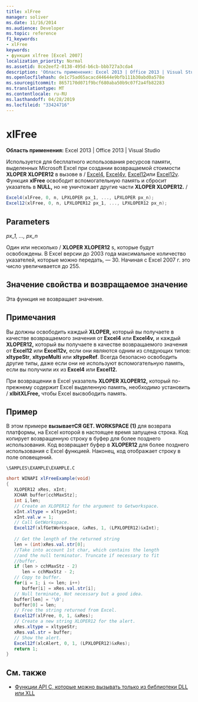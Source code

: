 ```yaml
---
title: xlFree
manager: soliver
ms.date: 11/16/2014
ms.audience: Developer
ms.topic: reference
f1_keywords:
- xlFree
keywords:
- функция xlfree [Excel 2007]
localization_priority: Normal
ms.assetid: 8ce2eef2-0138-495d-b6cb-bbb727a3cda4
description: 'Область применения: Excel 2013 | Office 2013 | Visual Studio'
ms.openlocfilehash: de1c75ad65acacd44644e9bfb111b30abd0a578e
ms.sourcegitcommit: 8657170d071f9bcf680aba50b9c07f2a4fb82283
ms.translationtype: MT
ms.contentlocale: ru-RU
ms.lasthandoff: 04/28/2019
ms.locfileid: "33424716"
---
```

# <a name="xlfree"></a>xlFree

 **Область применения:** Excel 2013 | Office 2013 | Visual Studio 
  
Используется для бесплатного использования ресурсов памяти, выделенных Microsoft Excel при создании возвращаемой стоимости **XLOPER XLOPER12** в вызове в /   [Excel4,](excel4-excel12.md) [Excel4v,](excel4v-excel12v.md) [Excel12](excel4-excel12.md)или [Excel12v](excel4v-excel12v.md). Функция **xlFree** освободит вспомогательную память и сбросит указатель в **NULL,** но не уничтожает другие части **XLOPER XLOPER12.** /  
  
```cs
Excel4(xlFree, 0, n, LPXLOPER px_1, ..., LPXLOPER px_n);
Excel12(xlFree, 0, n, LPXLOPER12 px_1, ..., LPXLOPER12 px_n);
```

## <a name="parameters"></a>Parameters

 _px_1, ..., px_n_
  
Один или несколько /  **XLOPER XLOPER12** s, которые будут освобождены. В Excel версии до 2003 года максимальное количество указателей, которые можно передать, — 30. Начиная с Excel 2007 г. это число увеличивается до 255.
  
## <a name="property-valuereturn-value"></a>Значение свойства и возвращаемое значение

Эта функция не возвращает значение.
  
## <a name="remarks"></a>Примечания

Вы должны освободить каждый **XLOPER,** который вы получаете в качестве возвращаемого значения от **Excel4** или **Excel4v,** и каждый **XLOPER12,** который вы получаете в качестве возвращаемого значения от **Excel12** или **Excel12v,** если они являются одним из следующих типов: **xltypeStr**, **xltypeMulti** или **xltypeRef**. Всегда безопасно освободить другие типы, даже если они не используют вспомогательную память, если вы получили их из **Excel4** или **Excel12.**
  
При возвращении в Excel указатель **XLOPER XLOPER12,** который по-прежнему содержит Excel выделенную память, необходимо установить /   **xlbitXLFree,** чтобы Excel высвободить память. 
  
## <a name="example"></a>Пример

В этом примере **вызываетСЯ GET. WORKSPACE (1)** для возврата платформы, на Excel которой в настоящее время запущена строка. Код копирует возвращенную строку в буфер для более позднего использования. Код возвращает буфер в **XLOPER12** для более позднего использования с Excel функцией. Наконец, код отображает строку в поле оповещений. 
  
 `\SAMPLES\EXAMPLE\EXAMPLE.C`
  
```cs
short WINAPI xlFreeExample(void)
{
   XLOPER12 xRes, xInt;
   XCHAR buffer[cchMaxStz];
   int i,len;
   // Create an XLOPER12 for the argument to Getworkspace.
   xInt.xltype = xltypeInt;
   xInt.val.w = 1;
   // Call GetWorkspace.
   Excel12f(xlfGetWorkspace, &xRes, 1, (LPXLOPER12)&xInt);
   
   // Get the length of the returned string
   len = (int)xRes.val.str[0];
   //Take into account 1st char, which contains the length
   //and the null terminator. Truncate if necessary to fit
   //buffer.
   if (len > cchMaxStz - 2)
      len = cchMaxStz - 2;
   // Copy to buffer.
   for(i = 1; i <= len; i++)
      buffer[i] = xRes.val.str[i];
   // Null terminate, Not necessary but a good idea.
   buffer[len] = '\0';
   buffer[0] = len;
   // Free the string returned from Excel.
   Excel12f(xlFree, 0, 1, &xRes);
   // Create a new string XLOPER12 for the alert.
   xRes.xltype = xltypeStr;
   xRes.val.str = buffer;
   // Show the alert.
   Excel12f(xlcAlert, 0, 1, (LPXLOPER12)&xRes);
   return 1;
}
```

## <a name="see-also"></a>См. также

- [Функции API C, которые можно вызывать только из библиотеки DLL или XLL](c-api-functions-that-can-be-called-only-from-a-dll-or-xll.md)

